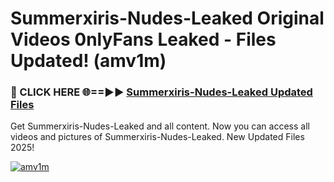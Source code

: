 # Summerxiris-Nudes-Leaked Original Videos 0nlyFans Leaked - Files Updated! (amv1m)

<h3>🔴 CLICK HERE 🌐==►► <a href="https://tinyurl.com/yc6ubb5a" rel="nofollow">Summerxiris-Nudes-Leaked Updated Files</a></h3>

Get Summerxiris-Nudes-Leaked and all content. Now you can access all videos and pictures of Summerxiris-Nudes-Leaked. New Updated Files 2025!

[![amv1m](https://i.imgur.com/7eu0CRL.gif)](https://tinyurl.com/yc6ubb5a)
